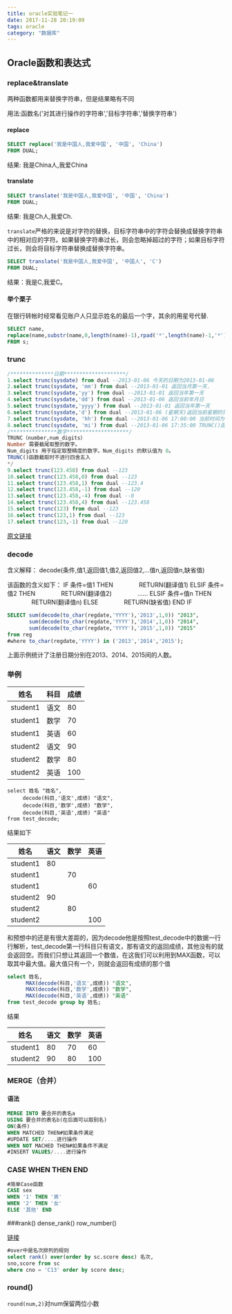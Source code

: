 ```yaml
---
title: oracle实验笔记一
date: 2017-11-28 20:19:09
tags: oracle
category: "数据库"
---
```

## Oracle函数和表达式

### replace&translate

两种函数都用来替换字符串，但是结果略有不同

用法:函数名('对其进行操作的字符串','目标字符串','替换字符串')

#### replace

```sql
SELECT replace('我是中国人,我爱中国', '中国', 'China')
FROM DUAL;
```
结果: 我是China人,我爱China

#### translate

```sql
SELECT translate('我是中国人,我爱中国', '中国', 'China')
FROM DUAL;
```
结果: 我是Ch人,我爱Ch.
<!--more-->
``translate``严格的来说是对字符的替换，目标字符串中的字符会替换成替换字符串中的相对应的字符。如果替换字符串过长，则会忽略掉超过的字符；如果目标字符过长，则会将目标字符串替换成替换字符串。

```sql
SELECT translate('我是中国人,我爱中国', '中国人', 'C')
FROM DUAL;
```
结果：我是C,我爱C。

#### 举个栗子
在银行转帐时经常看见账户人只显示姓名的最后一个字，其余的用星号代替.

```sql
SELECT name,
replace(name,substr(name,0,length(name)-1),rpad('*',length(name)-1,'*')) xml
FROM s;
```

### trunc



```SQL
/**************日期********************/
1.select trunc(sysdate) from dual --2013-01-06 今天的日期为2013-01-06  
2.select trunc(sysdate, 'mm') from dual --2013-01-01 返回当月第一天.  
3.select trunc(sysdate,'yy') from dual --2013-01-01 返回当年第一天  
4.select trunc(sysdate,'dd') from dual --2013-01-06 返回当前年月日  
5.select trunc(sysdate,'yyyy') from dual --2013-01-01 返回当年第一天  
6.select trunc(sysdate,'d') from dual --2013-01-06 (星期天)返回当前星期的第一天  
7.select trunc(sysdate, 'hh') from dual --2013-01-06 17:00:00 当前时间为17:35   
8.select trunc(sysdate, 'mi') from dual --2013-01-06 17:35:00 TRUNC()函数没有秒的精确  
/***************数字********************/  
TRUNC（number,num_digits）   
Number 需要截尾取整的数字。 
Num_digits 用于指定取整精度的数字。Num_digits 的默认值为 0。
TRUNC()函数截取时不进行四舍五入
*/
9.select trunc(123.458) from dual --123
10.select trunc(123.458,0) from dual --123
11.select trunc(123.458,1) from dual --123.4
12.select trunc(123.458,-1) from dual --120
13.select trunc(123.458,-4) from dual --0
14.select trunc(123.458,4) from dual --123.458
15.select trunc(123) from dual --123
16.select trunc(123,1) from dual --123
17.select trunc(123,-1) from dual --120
```
[原文链接](https://www.cnblogs.com/suding1188/archive/2013/01/06/2848067.html)

### decode

含义解释：
decode(条件,值1,返回值1,值2,返回值2,...值n,返回值n,缺省值)

该函数的含义如下：
IF 条件=值1 THEN
　　　　RETURN(翻译值1)
ELSIF 条件=值2 THEN
　　　　RETURN(翻译值2)
　　　　......
ELSIF 条件=值n THEN
　　　　RETURN(翻译值n)
ELSE
　　　　RETURN(缺省值)
END IF

```sql
SELECT sum(decode(to_char(regdate,'YYYY'),'2013',1,0)) "2013",
       sum(decode(to_char(regdate,'YYYY'),'2014',1,0)) "2014",
       sum(decode(to_char(regdate,'YYYY'),'2015',1,0)) "2015"
from reg
#where to_char(regdate,'YYYY') in ('2013','2014','2015');
```

上面示例统计了注册日期分别在2013、2014、2015间的人数。

### 举例
|姓名|科目|成绩|
|--|--|--|
|student1|语文|80|
|student1|数学|70|
|student1|英语|60|
|student2|语文|90|
|student2|数学|80|
|student2|英语|100|

```oracle
select 姓名 "姓名",
     decode(科目,'语文',成绩) "语文",
     decode(科目,'数学',成绩) "数学",
     decode(科目,'英语',成绩) "英语"
from test_decode;
```

结果如下

|姓名|语文|数学|英语|
|---|---|---|---|
|student1|80|  |  |           
|student1|  |70|  |      
|student1|  |  |60|            
|student2|90|  |  |            
|student2|  |80|  |                          
|student2|  |  |100|                        

和预想中的还是有很大差距的，因为decode他是按照test_decode中的数据一行行解析，test_decode第一行科目只有语文，那有语文的返回成绩，其他没有的就会返回空。而我们只想让其返回一个数值，在这我们可以利用到MAX函数，可以取其中最大值。最大值只有一个，则就会返回有成绩的那个值

```sql
select 姓名,
      MAX(decode(科目,'语文',成绩)) "语文",
      MAX(decode(科目,'数学',成绩)) "数学",
      MAX(decode(科目,'英语',成绩)) "英语"
from test_decode group by 姓名;
```

结果

|姓名|语文|数学|英语|
|---|----|----|----|
|student1|80|70|60|
|student2|90|80|100|


### MERGE（合并）

#### 语法

```sql
MERGE INTO 要合并的表名a
USING 要合并的表名b(在后面可以取别名)
ON(条件)
WHEN MATCHED THEN#如果条件满足
#UPDATE SET/....进行操作
WHEN NOT MACHED THEN#如果条件不满足
#INSERT VALUES/....进行操作
```

### CASE WHEN THEN END

```sql
#简单Case函数
CASE sex
WHEN '1' THEN '男'
WHEN '2' THEN '女'
ELSE '其他' END
```

###rank() dense_rank() row_number()

[链接](https://jingyan.baidu.com/article/597035521ff2ec8fc107404b.html)

```sql
#over中是名次排列的规则
select rank() over(order by sc.score desc) 名次,
sno,score from sc
where cno = 'C13' order by score desc;
```

### round()
``round(num,2)``对num保留两位小数




